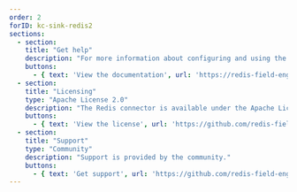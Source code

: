 ```yaml
---
order: 2
forID: kc-sink-redis2
sections:
  - section:
    title: "Get help"
    description: "For more information about configuring and using the connector, see the documentation."
    buttons:
      - { text: 'View the documentation', url: 'https://redis-field-engineering.github.io/redis-kafka-connect/' }
  - section:
    title: "Licensing"
    type: "Apache License 2.0"
    description: "The Redis connector is available under the Apache License 2.0 license."
    buttons:
      - { text: 'View the license', url: 'https://github.com/redis-field-engineering/redis-kafka-connect/blob/master/LICENSE' }
  - section:
    title: "Support"
    type: "Community"
    description: "Support is provided by the community."
    buttons:
      - { text: 'Get support', url: 'https://github.com/redis-field-engineering/redis-kafka-connect/issues' }
---
```

